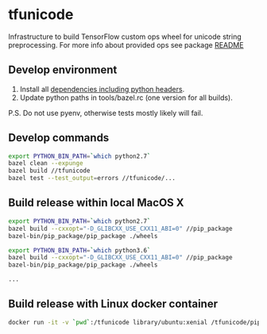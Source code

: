 # tfunicode

Infrastructure to build TensorFlow custom ops wheel for unicode string preprocessing.
For more info about provided ops see package [README](https://github.com/shkarupa-alex/tfunicode/blob/master/pip_package/README.md)

## Develop environment
1. Install all [dependencies including python headers](https://www.tensorflow.org/install/install_sources).
2. Update python paths in tools/bazel.rc (one version for all builds).

P.S.
Do not use pyenv, otherwise tests mostly likely will fail.

## Develop commands

```bash
export PYTHON_BIN_PATH=`which python2.7`
bazel clean --expunge
bazel build //tfunicode
bazel test --test_output=errors //tfunicode/...
```

## Build release within local MacOS X

```bash
export PYTHON_BIN_PATH=`which python2.7`
bazel build --cxxopt="-D_GLIBCXX_USE_CXX11_ABI=0" //pip_package
bazel-bin/pip_package/pip_package ./wheels

export PYTHON_BIN_PATH=`which python3.6`
bazel build --cxxopt="-D_GLIBCXX_USE_CXX11_ABI=0" //pip_package
bazel-bin/pip_package/pip_package ./wheels

...
```

## Build release with Linux docker container

```bash
docker run -it -v `pwd`:/tfunicode library/ubuntu:xenial /tfunicode/pip_package/build_linux_release.sh
```

